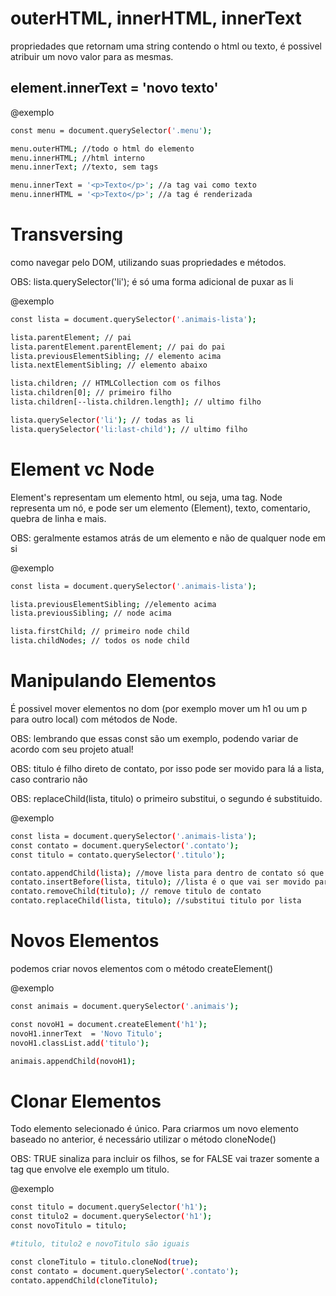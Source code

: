# outerHTML, innerHTML, innerText #

propriedades que retornam uma string contendo o html ou texto, é possivel atribuir um novo valor para as mesmas.

## element.innerText = 'novo texto' ###

@exemplo
```bash
const menu = document.querySelector('.menu');

menu.outerHTML; //todo o html do elemento
menu.innerHTML; //html interno
menu.innerText; //texto, sem tags

menu.innerText = '<p>Texto</p>'; //a tag vai como texto
menu.innerHTML = '<p>Texto</p>'; //a tag é renderizada
```

# Transversing #

como navegar pelo DOM, utilizando suas propriedades e métodos.

OBS: lista.querySelector('li'); é só uma forma adicional de puxar as li

@exemplo
```bash
const lista = document.querySelector('.animais-lista');

lista.parentElement; // pai
lista.parentElement.parentElement; // pai do pai
lista.previousElementSibling; // elemento acima
lista.nextElementSibling; // elemento abaixo

lista.children; // HTMLCollection com os filhos
lista.children[0]; // primeiro filho
lista.children[--lista.children.length]; // ultimo filho

lista.querySelector('li'); // todas as li
lista.querySelector('li:last-child'); // ultimo filho
```

# Element vc Node #

Element's representam um elemento html, ou seja, uma tag. Node representa um nó, e pode ser um elemento (Element), texto, comentario, quebra de linha e mais.

OBS: geralmente estamos atrás de um elemento e não de qualquer node em si

@exemplo
```bash
const lista = document.querySelector('.animais-lista');

lista.previousElementSibling; //elemento acima
lista.previousSibling; // node acima

lista.firstChild; // primeiro node child
lista.childNodes; // todos os node child

```
# Manipulando Elementos #

É possivel mover elementos no dom (por exemplo mover um h1 ou um p para outro local) com métodos de Node.

OBS: lembrando que essas const são um exemplo, podendo variar de acordo com seu projeto atual!

OBS: titulo é filho direto de contato, por isso pode ser movido para lá a lista, caso contrario não

OBS: replaceChild(lista, titulo) o primeiro substitui, o segundo é substituido.

@exemplo
```bash
const lista = document.querySelector('.animais-lista');
const contato = document.querySelector('.contato');
const titulo = contato.querySelector('.titulo');

contato.appendChild(lista); //move lista para dentro de contato só que no final na parte de baixo
contato.insertBefore(lista, titulo); //lista é o que vai ser movido para dentro de contato,e acima do titulo
contato.removeChild(titulo); // remove titulo de contato
contato.replaceChild(lista, titulo); //substitui titulo por lista
```

# Novos Elementos #

podemos criar novos elementos com o método createElement()

@exemplo 
```bash
const animais = document.querySelector('.animais');

const novoH1 = document.createElement('h1');
novoH1.innerText  = 'Novo Titulo';
novoH1.classList.add('titulo');

animais.appendChild(novoH1);

```

# Clonar Elementos #

Todo elemento selecionado é único. Para criarmos um novo elemento baseado no anterior, é necessário utilizar o método cloneNode()

OBS: TRUE sinaliza para incluir os filhos, se for FALSE vai trazer somente a tag que envolve ele exemplo um titulo.

@exemplo
```bash
const titulo = document.querySelector('h1');
const titulo2 = document.querySelector('h1');
const novoTitulo = titulo;

#titulo, titulo2 e novoTitulo são iguais

const cloneTitulo = titulo.cloneNod(true);
const contato = document.querySelector('.contato');
contato.appendChild(cloneTitulo);
```







